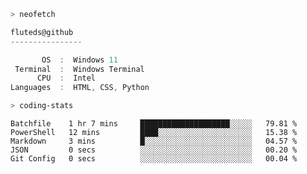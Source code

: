 ```zsh
> neofetch
```

<!--align="left" src="https://github.com/fluteds.png" alt="logo.png" width="200"/>-->

```csharp
fluteds@github
----------------

       OS  :  Windows 11
 Terminal  :  Windows Terminal
      CPU  :  Intel
Languages  :  HTML, CSS, Python
```

```zsh
> coding-stats
```

<!--START_SECTION:waka-->

```text
Batchfile    1 hr 7 mins     ████████████████████░░░░░   79.81 %
PowerShell   12 mins         ████░░░░░░░░░░░░░░░░░░░░░   15.38 %
Markdown     3 mins          █░░░░░░░░░░░░░░░░░░░░░░░░   04.57 %
JSON         0 secs          ░░░░░░░░░░░░░░░░░░░░░░░░░   00.20 %
Git Config   0 secs          ░░░░░░░░░░░░░░░░░░░░░░░░░   00.04 %
```

<!--END_SECTION:waka-->
